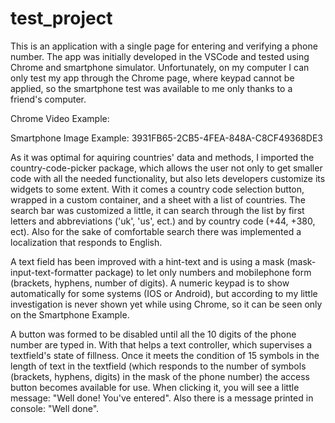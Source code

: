 # test_project

This is an application with a single page for entering and verifying a phone number. The app was initially developed in the VSCode and tested using Chrome and smartphone simulator. Unfortunately, on my computer I can only test my app through the Chrome page, where keypad cannot be applied, so the smartphone test was available to me only thanks to a friend's computer.

Chrome Video Example:

Smartphone Image Example: 3931FB65-2CB5-4FEA-848A-C8CF49368DE3

As it was optimal for aquiring countries' data and methods, I imported the country-code-picker package, which allows the user not only to get smaller code with all the needed functionality, but also lets developers customize its widgets to some extent. With it comes a country code selection button, wrapped in a custom container, and a sheet with a list of countries. The search bar was customized a little, it can search through the list by first letters and abbreviations ('uk', 'us', ect.) and by country code (+44, +380, ect). Also for the sake of comfortable search there was implemented a localization that responds to English.

A text field has been improved with a hint-text and is using a mask (mask-input-text-formatter package) to let only numbers and mobilephone form (brackets, hyphens, number of digits). A numeric keypad is to show automatically for some systems (IOS or Android), but according to my little investigation is never shown yet while using Chrome, so it can be seen only on the Smartphone Example.

A button was formed to be disabled until all the 10 digits of the phone number are typed in. With that helps a text controller, which supervises a textfield's state of fillness. Once it meets the condition of 15 symbols in the length of text in the textfield (which responds to the number of symbols (brackets, hyphens, digits) in the mask of the phone number) the access button becomes available for use. When clicking it, you will see a little message: "Well done! You've entered". Also there is a message printed in console: "Well done".
